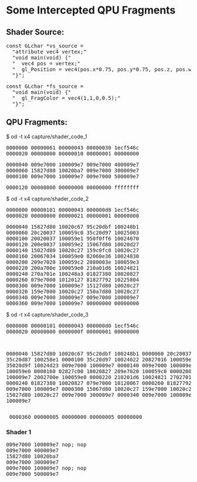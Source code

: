 # Some Intercepted QPU Fragments

## Shader Source:
<pre>
const GLchar *vs_source =
  "attribute vec4 vertex;"
  "void main(void) {"
  "  vec4 pos = vertex;"
  "  gl_Position = vec4(pos.x*0.75, pos.y*0.75, pos.z, pos.w);"
  "}";
</pre>

<pre>
const GLchar *fs_source =
  "void main(void) {"
  "  gl_FragColor = vec4(1,1,0,0.5);"
  "}";        
</pre>

## QPU Fragments:

$ od -t x4 capture/shader_code_1
<pre>
0000000 00000061 00000043 00000030 1ecf546c
0000020 00000000 00000010 00000001 00000000
</pre>
<pre>
0000040 009e7000 100009e7 009e7000 400009e7
0000060 15827d80 10020ba7 009e7000 300009e7
0000100 009e7000 100009e7 009e7000 500009e7
</pre>
<pre>
0000120 00000000 00000000 00000000 ffffffff
</pre>

$ od -t x4 capture/shader_code_2
<pre>
0000000 00000101 00000043 000000d8 1ecf546c
0000020 00000000 00000021 00000001 00000000
</pre>
<pre>
0000040 15827d80 10020c67 95c20dbf 100248b1
0000060 20c20037 100059c0 35c20d97 10025003
0000100 20020037 100059e1 950f0ff6 10024070
0000120 200e0037 100059e2 15067d80 10020d27
0000140 15027d80 10020c27 159c0fc0 10020c27
0000160 20067034 100059e0 82060e36 10024830
0000200 209e7020 100059c2 2080003e 100059e3
0000220 200a700e 100059e0 210a01d6 10024821
0000240 270a701e 100248a3 01827380 10020827
0000260 079e7000 10120127 81827792 10225804
0000300 009e7000 100009e7 15127d80 10020c27
0000320 159e7000 10020c27 150a7d80 10020c27
0000340 009e7000 300009e7 009e7000 100009e7
0000360 009e7000 100009e7 00000000 00000000
</pre>

$ od -t x4 capture/shader_code_3
<pre>
0000000 00000101 00000043 000000d0 1ecf546c
0000020 00000000 0000000f 00000001 00000000
</pre><pre>
0000040 15827d80 10020c67 95c20dbf 100248b1
0000060 20c20037 100059e0 35c20d87 100258e1
0000100 35c20d97 10024022 20827016 100059e2
0000120 35020d9f 10024d23 009e7000 100009e7
0000140 009e7000 100009e7 20027034 100059e0
0000160 02827c00 10020827 209e7020 100059c0
0000200 009e7000 100009e7 2002700e 100059e0
0000220 210201d6 10024821 2702701e 100248a3
0000240 01827380 10020827 079e7000 10120067
0000260 81827792 10225801 009e7000 100009e7
0000300 15067d80 10020c27 159e7000 10020c27
0000320 15027d80 10020c27 009e7000 300009e7
0000340 009e7000 100009e7 009e7000 100009e7
</pre><pre>
0000360 00000005 00000000 00000005 00000000
</pre>

### Shader 1
<pre>
009e7000 100009e7 nop; nop
009e7000 400009e7
15827d80 10020ba7 
009e7000 300009e7
009e7000 100009e7 nop; nop
009e7000 500009e7
</pre>
